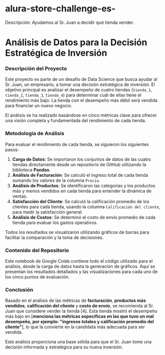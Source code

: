 # alura-store-challenge-es-
Descripción: Ayudamos al Sr. Juan a decidir qué tienda vender.

# Análisis de Datos para la Decisión Estratégica de Inversión

### Descripción del Proyecto

Este proyecto es parte de un desafío de Data Science que busca ayudar al Sr. Juan, un empresario, a tomar una decisión estratégica de inversión. El objetivo principal es analizar el desempeño de cuatro tiendas (`tienda_1`, `tienda_2`, `tienda_3`, `tienda_4`) para determinar cuál de ellas tiene el rendimiento más bajo. La tienda con el desempeño más débil será vendida para financiar un nuevo negocio.

El análisis se ha realizado basándose en cinco métricas clave para ofrecer una visión completa y fundamentada del rendimiento de cada tienda.

### Metodología de Análisis

Para evaluar el rendimiento de cada tienda, se siguieron los siguientes pasos:

1.  **Carga de Datos**: Se importaron los conjuntos de datos de las cuatro tiendas directamente desde un repositorio de GitHub utilizando la biblioteca **Pandas**.
2.  **Análisis de Facturación**: Se calculó el ingreso total de cada tienda sumando los valores de la columna `Precio`.
3.  **Análisis de Productos**: Se identificaron las categorías y los productos más y menos vendidos en cada tienda para entender la dinámica de ventas.
4.  **Satisfacción del Cliente**: Se calculó la calificación promedio de los clientes para cada tienda, usando la columna `Calificación del cliente`, para medir la satisfacción general.
5.  **Análisis de Costos**: Se determinó el costo de envío promedio de cada tienda para evaluar los gastos operativos.

Todos los resultados se visualizaron utilizando gráficos de barras para facilitar la comparación y la toma de decisiones.

### Contenido del Repositorio

Este notebook de Google Colab contiene todo el código utilizado para el análisis, desde la carga de datos hasta la generación de gráficos. Aquí se presentan los resultados detallados y las visualizaciones para cada uno de los cinco puntos de evaluación.

### Conclusión

Basado en el análisis de las métricas de **facturación**, **productos más vendidos**, **calificación del cliente** y **costo de envío**, se recomienda al Sr. Juan que considere vender la tienda [4]. Esta tienda mostró el desempeño más bajo en [**menciona las métricas específicas en las que tuvo un mal desempeño, por ejemplo: "ingresos totales y calificación promedio del cliente"**], lo que la convierte en la candidata más adecuada para ser vendida.

Este análisis proporciona una base sólida para que el Sr. Juan tome una decisión informada y estratégica para su nueva inversión.

